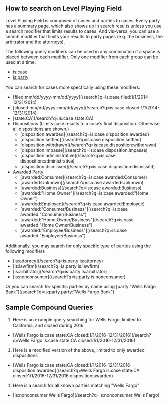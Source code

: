 ## How to search on Level Playing Field

Level Playing Field is composed of cases and parties to cases.  Every party has a summary page, which also shows up in search results unless you use a search modifier that limits results to cases.  And vis-versa, you can use a search modifier that limits your results to party pages (e.g. the business, the arbitrator and the attorneys).

The following query modifiers can be used in any combination if a space is placed between each modifier.  Only one modifier from each group can be used at a time:
* [is:case](/search?q=is:case)
* [is:party](/search?q=is:party)

You can search for cases more specfically using these modifiers:

* [filed:mm/dd/yyyy-mm/dd/yyyy](/search?q=is:case filed:1/1/2014-12/31/2014)
* [closed:mm/dd/yyyy-mm/dd/yyyy](/search?q=is:case closed:1/1/2014-12/31/2014)
* [state:CA](/search?q=is:case state:CA)
* Dispositions (Limits case results to a case’s final disposition. Otherwise all dispositions are shown.)
  * [disposition:awarded](/search?q=is:case disposition:awarded) 
  * [disposition:settled](/search?q=is:case disposition:settled)
  * [disposition:withdrawn](/search?q=is:case disposition:withdrawn)	
  * [disposition:impasse](/search?q=is:case disposition:impasse)
  * [disposition:administrative](/search?q=is:case disposition:administrative)	
  * [disposition:dismissed](/search?q=is:case disposition:dismissed)
* Awarded Party
  * [awarded:Consumer](/search?q=is:case awarded:Consumer)
  * [awarded:Unknown](/search?q=is:case awarded:Unknown)
  * [awarded:Business](/search?q=is:case awarded:Business)
  * [awarded:"Home Owner"](/search?q=is:case awarded:"Home Owner")
  * [awarded:Employee](/search?q=is:case awarded:Employee)
  * [awarded:"Consumer/Business"](/search?q=is:case awarded:"Consumer/Business")
  * [awarded:"Home Owner/Business"](/search?q=is:case awarded:"Home Owner/Business")
  * [awarded:"Employee/Business"](/search?q=is:case awarded:"Employee/Business")

Additionally, you may search for only specific type of parties using the following modifiers

* [is:attorney](/search?q=is:party is:attorney)
* [is:lawfirm](/search?q=is:party is:lawfirm)
* [is:arbitrator](/search?q=is:party is:arbitrator)
* [is:nonconsumer](/search?q=is:party is:nonconsumer)

Or you can search for specific parties by name using 
 [party:”Wells Fargo Bank”](/search?q=is:party party:”Wells Fargo Bank”)

## Sample Compound Queries

1. Here is an example query searching for Wells Fargo, limited to California, and closed during 2016
  * [Wells Fargo is:case state:CA closed:1/1/2016-12/31/2016](/search?q=Wells Fargo is:case state:CA closed:1/1/2016-12/31/2016)
1. Here is a modified version of the above, limited to only awarded dispositions
  * [Wells Fargo is:case state:CA closed:1/1/2016-12/31/2016 disposition:awarded](/search?q=Wells Fargo is:case state:CA closed:1/1/2016-12/31/2016 disposition:awarded)
1. Here is a search for all known parties matching "Wells Fargo"
  * [is:nonconsumer Wells Fargo](/search?q=is:nonconsumer Wells Fargo)
